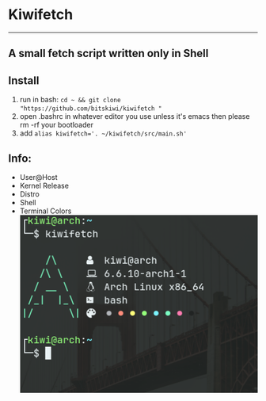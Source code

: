 # Kiwifetch
---
A small fetch script written only in Shell
---
## Install
1. run in bash: `cd ~ && git clone "https://github.com/bitskiwi/kiwifetch "`
2. open .bashrc in whatever editor you use unless it's emacs then please rm -rf your bootloader
3. add `alias kiwifetch='. ~/kiwifetch/src/main.sh'`
## Info:
- User@Host
- Kernel Release
- Distro
- Shell
- Terminal Colors
![An image displaying Kiwifetch in action](img/demo.png)
